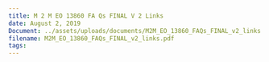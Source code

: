 ```yaml
---
title: M 2 M EO 13860 FA Qs FINAL V 2 Links
date: August 2, 2019
Document: ../assets/uploads/documents/M2M_EO_13860_FAQs_FINAL_v2_links.pdf
filename: M2M_EO_13860_FAQs_FINAL_v2_links.pdf
tags:
---
```

